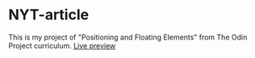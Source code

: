 # NYT-article
This is my project of "Positioning and Floating Elements" from  The Odin Project curriculum.
[Live preview](https://areebaishtiaq.github.io/NYT-article)
